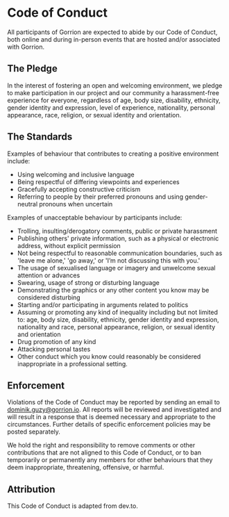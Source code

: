 # Code of Conduct

All participants of Gorrion are expected to abide by our Code of Conduct, both online and during in-person events that are hosted and/or associated with Gorrion.

## The Pledge

In the interest of fostering an open and welcoming environment, we pledge to make participation in our project and our community a harassment-free experience for everyone, regardless of age, body size, disability, ethnicity, gender identity and expression, level of experience, nationality, personal appearance, race, religion, or sexual identity and orientation.

## The Standards

Examples of behaviour that contributes to creating a positive environment include:

- Using welcoming and inclusive language
- Being respectful of differing viewpoints and experiences
- Gracefully accepting constructive criticism
- Referring to people by their preferred pronouns and using gender-neutral pronouns when uncertain

Examples of unacceptable behaviour by participants include:

- Trolling, insulting/derogatory comments, public or private harassment
- Publishing others' private information, such as a physical or electronic address, without explicit permission
- Not being respectful to reasonable communication boundaries, such as 'leave me alone,' 'go away,' or 'I’m not discussing this with you.'
- The usage of sexualised language or imagery and unwelcome sexual attention or advances
- Swearing, usage of strong or disturbing language
- Demonstrating the graphics or any other content you know may be considered disturbing
- Starting and/or participating in arguments related to politics
- Assuming or promoting any kind of inequality including but not limited to: age, body size, disability, ethnicity, gender identity and expression, nationality and race, personal appearance, religion, or sexual identity and orientation
- Drug promotion of any kind
- Attacking personal tastes
- Other conduct which you know could reasonably be considered inappropriate in a professional setting.

## Enforcement

Violations of the Code of Conduct may be reported by sending an email to dominik.guzy@gorrion.io. All reports will be reviewed and investigated and will result in a response that is deemed necessary and appropriate to the circumstances. Further details of specific enforcement policies may be posted separately.

We hold the right and responsibility to remove comments or other contributions that are not aligned to this Code of Conduct, or to ban temporarily or permanently any members for other behaviours that they deem inappropriate, threatening, offensive, or harmful.

## Attribution

This Code of Conduct is adapted from dev.to.

